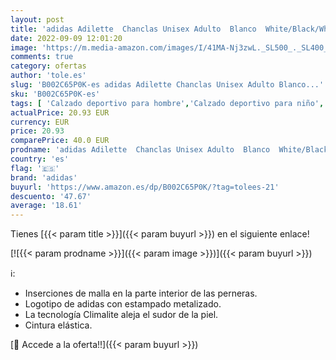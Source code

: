 ```yaml
---
layout: post
title: 'adidas Adilette  Chanclas Unisex Adulto  Blanco  White/Black/White   38 EU'
date: 2022-09-09 12:01:20
image: 'https://m.media-amazon.com/images/I/41MA-Nj3zwL._SL500_._SL400_.jpg'
comments: true
category: ofertas
author: 'tole.es'
slug: 'B002C65P0K-es adidas Adilette Chanclas Unisex Adulto Blanco...'
sku: 'B002C65P0K-es'
tags: [ 'Calzado deportivo para hombre','Calzado deportivo para niño','Chanclas de playa para niño','Chanclas y sandalias de piscina para hombre','Zapatillas y calzado deportivo para Niño','Zapatillas y calzado deportivo para hombre','Zapatos','Zapatos - Niños','Zapatos para hombre','Zapatos y complementos','adidas','chanclas','🇪🇸', ]
actualPrice: 20.93 EUR
currency: EUR
price: 20.93
comparePrice: 40.0 EUR
prodname: 'adidas Adilette  Chanclas Unisex Adulto  Blanco  White/Black/White   38 EU'
country: 'es'
flag: '🇪🇸'
brand: 'adidas'
buyurl: 'https://www.amazon.es/dp/B002C65P0K/?tag=tolees-21'
descuento: '47.67'
average: '18.61'
---
```


Tienes [{{< param title >}}]({{< param buyurl >}}) en el siguiente enlace!

[![{{< param prodname >}}]({{< param image >}})]({{< param buyurl >}})

ℹ️:

- Inserciones de malla en la parte interior de las perneras.
- Logotipo de adidas con estampado metalizado.
- La tecnología Climalite aleja el sudor de la piel.
- Cintura elástica.

[🛒 Accede a la oferta!!]({{< param buyurl >}})
